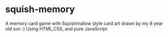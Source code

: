 # squish-memory
A memory card game with Squishmallow style card art drawn by my 8 year old son :) Using HTML,CSS, and pure JavaScript
